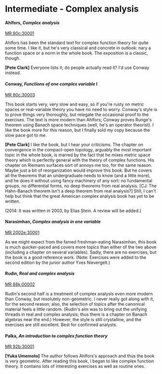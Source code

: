 # Intermediate - Complex analysis

#### Ahlfors, *Complex analysis*

[MR 80c:30001](http://www.ams.org/mathscinet-getitem?mr=80c%3A30001)

Ahlfors has been the standard text for complex function theory for quite some time.  I like it,
but he's very classical and concrete in outlook: nary a function space or a norm in the whole
book.  The exposition is a classic, though.

**[Pete Clark]** Everyone lists it; do people actually read it?  I'd use Conway instead.

#### Conway, *Functions of one complex variable* I

[MR 80c:30003](http://www.ams.org/mathscinet-getitem?mr=80c%3A30003)

This book starts very, very slow and easy, so if you're rusty on metric spaces or real-variable
theory you have no need to worry.  Conway's style is to prove things very thoroughly, but
relegate the occasional proof to the exercises.  The text is more modern than Ahlfors; Conway
proves Runge's theorem using Banach space techniques (well, he's an operator theorist).  I like
the book more for this reason, but I finally sold my copy because the slow pace got to me.

**[Pete Clark]** I like the book, but I hear your criticisms.  The chapter on convergence in
the compact-open topology, arguably the most important topic in the whole book, is marred by
the fact that he mixes metric space theory which is perfectly general with the theory of
complex functions.  His chapter on Riemann surfaces sort of annoys me too, for the same reason.
Maybe just a bit of reorganization would improve this book.  But he covers all the theorems
that an undergraduate needs to know (and a little more), and he does it without using fancy
machinery of any sort: no fundamental groups, no differential forms, no deep theorems from real
analysis.  [CJ: The Hahn-Banach theorem isn't a deep theorem from real analysis?]  Still, I
can't help but think that the great American complex analysis book has yet to be written.

(2014: It was written in 2003, by Elias Stein.  A review will be added.)

#### Narasimhan, *Complex analysis in one variable*

[MR 2002e:30001](http://www.ams.org/mathscinet-getitem?mr=2002e%3A30001)

As we might expect from the famed freshman-eating Narasimhan, this book is much quicker-paced
and covers more topics than either of the two above (including a chapter on several variables).
Sadly, there are no exercises, but the book is a good reference work. (Note: Exercises were
added to the second edition by the junior author Yves Nievergelt.)

#### Rudin, *Real and complex analysis*

[MR 88k:00002](http://www.ams.org/mathscinet-getitem?mr=88k%3A00002)

Rudin's second half is a treatment of complex analysis even more modern than Conway, but
resolutely non-geometric.  I never really got along with it, for the second reason; also, the
selection of topics after the canonical material feels a little random.  (Rudin's aim was to
bring out the unifying threads in real and complex analysis; thus there is a chapter on Banach
algebras near the end.)  However, the style is still crystalline, and the exercises are still
excellent.  Best for confirmed analysts.

#### Palka, *An introduction to complex function theory*

[MR 92b:30001](http://www.ams.org/mathscinet-getitem?mr=92b%3A30001)

**[Yuka Umemoto]** The author follows Ahlfors's approach and thus the book is very geometric.
After reading this book, I began to like complex function theory.  It contains lots of
interesting exercises as well as routine ones.
